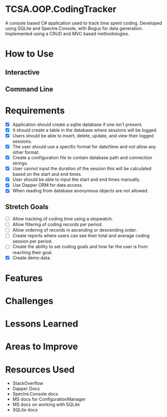 # TCSA.OOP.CodingTracker

A console based C# application used to track time spent coding. Developed using SQLite and Spectre.Console, 
with Bogus for data generation. Implemented using a CRUD and MVC based methodologies.

# How to Use

## Interactive

## Command Line


# Requirements

- [X] Application should create a sqlite database if one isn't present.
- [X] It should create a table in the database where sessions will be logged.
- [X] Users should be able to insert, delete, update, and view their logged sessions.
- [X] The user should use a specific format for date/time and not allow any other format.
- [X] Create a configuration file to contain database path and connection strings.
- [X] User cannot input the duration of the session this will be calculated based on the start and end times.
- [X] User should be able to input the start and end times manually.
- [X] Use Dapper ORM for data access.
- [X] When reading from database anonymous objects are not allowed.

## Stretch Goals

- [ ] Allow tracking of coding time using a stopwatch.
- [ ] Allow filtering of coding records per period.
- [ ] Allow ordering of records in ascending or descending order.
- [ ] Create reports where users can see their total and average coding session per period.
- [ ] Create the ability to set coding goals and how far the user is from reaching their goal.
- [X] Create demo data.

# Features

# Challenges

# Lessons Learned

# Areas to Improve

# Resources Used

- StackOverflow
- Dapper Docs
- Spectre.Console docs
- MS docs for ConfigurationManager
- MS docs on working with SQLite
- SQLite docs
